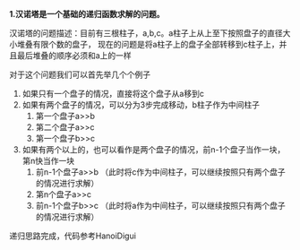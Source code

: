 **1.汉诺塔是一个基础的递归函数求解的问题。**

汉诺塔的问题描述：目前有三根柱子，a,b,c。a柱子上从上至下按照盘子的直径大小堆叠有限个数的盘子，
现在的问题是将a柱子上的盘子全部转移到c柱子上，并且最后堆叠的顺序必须和a上的一样


对于这个问题我们可以首先举几个个例子
1. 如果只有一个盘子的情况，直接将这个盘子从a移到c
2. 如果有两个盘子的情况，可以分为3步完成移动，b柱子作为中间柱子
    1. 第一个盘子a>>b
    2. 第二个盘子a>>c
    3. 第一个盘子b>>c
3. 如果有两个以上的，也可以看作是两个盘子的情况，前n-1个盘子当作一块，第n快当作一块
    1. 前n-1个盘子a>>b （此时将c作为中间柱子，可以继续按照只有两个盘子的情况进行求解）
    2. 第n个盘子a>>c
    3. 前n-1个盘子b>>c （此时将a作为中间柱子，可以继续按照只有两个盘子的情况进行求解）

递归思路完成，代码参考HanoiDigui